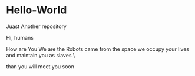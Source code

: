 # Hello-World
Juast Another repository


Hi, humans

 How are You We are the Robots came from the space we 
 occupy your lives and maintain you as slaves \
 
 
 than you will meet you soon

